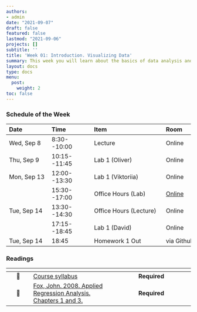```yaml
---
authors:
- admin
date: "2021-09-07"
draft: false
featured: false
lastmod: "2021-09-06"
projects: []
subtitle: ''
title: 'Week 01: Introduction. Visualizing Data'
summary: This week you will learn about the basics of data analysis and visualization. We will talk about the different kinds of variables, how to summarize them numerically, and cover the best ways to present them graphically.  
layout: docs
type: docs
menu:
  post:
    weight: 2
toc: false
---
```


### Schedule of the Week 

| <div style="width:100px;text-align:left">Date</div> | <div style="width:100px;text-align:left">Time</div> | <div style="width:180px;text-align:left">Item</div> | <div style="width:100px;text-align:left">Room</div> |<div style="width:100px;text-align:center">Material</div> |
|:------------|:-------------|:-------------------|:------------|:----:|
| Wed, Sep 8  | 8:30--10:00   | Lecture                         | Online | [<i class="far fa-file-pdf fa-lg"></i>](QM_lecture01_handout.pdf)    [<i class="fas fa-video fa-lg"></i>](https://ilias.uni-mannheim.de/goto.php?target=file_1172905_download&client_id=ILIAS) |
| Thu, Sep 9  | 10:15--11:45 | Lab 1 (Oliver)                  | Online |    [<i class="fab fa-github fa-lg"></i>](https://github.com/uni-mannheim-qm-2021/week01_introduction)  [<i class="fas fa-external-link-alt fa-lg"></i>](https://qm2021.shinyapps.io/qm2021_week01_oliver)        |
| Mon, Sep 13 | 12:00--13:30 | Lab 1 (Viktoriia)           | Online |      [<i class="fab fa-github fa-lg"></i>](https://github.com/uni-mannheim-qm-2021/week01_introduction) [<i class="fas fa-external-link-alt fa-lg"></i>](https://qm2021.shinyapps.io/qm2021_week01_viktoriia)       |
|             | 15:30--17:00 | Office Hours (Lab)           | [Online](https://uni-mannheim.zoom.us/j/62493789522?pwd=M0EwaWg4Mm5xbWtTRHVLOUdteXFjdz09) |             |
| Tue, Sep 14  | 13:30--14:30 | Office Hours (Lecture)                  | Online |             |
|  | 17:15--18:45 | Lab 1 (David)                  | Online |      [<i class="fab fa-github fa-lg"></i>](https://github.com/uni-mannheim-qm-2021/week01_introduction) [<i class="fas fa-external-link-alt fa-lg"></i>](https://qm2021.shinyapps.io/qm2021_week01_david)        |
| Tue, Sep 14  | 18:45 | Homework 1 Out                 | via Github |             |



### Readings 

| <div style="width:50px"></div>  | <div style="width:130px"></div>  |  <div style="width:200px"></div> |
|:---:|:---|:---:|
| :page_facing_up: | [Course syllabus](/../../syllabus/) | **Required** | 
| :open_book: | [Fox, John. 2008. Applied Regression Analysis. Chapters 1 and 3.](https://ilias.uni-mannheim.de/goto.php?target=file_1170244_download&client_id=ILIAS) | **Required** |



